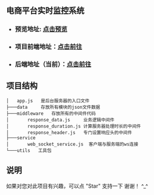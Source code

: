 ## 电商平台实时监控系统

- ### 预览地址: [点击预览](http://visual.sakuramk.cn/#/home)

- ### 项目前端地址：[点击前往](https://github.com/HackerMac/visualization_real_time_monitoring_system_front-)

- ### 后端地址（当前）：[点击前往](https://github.com/HackerMac/visualization_real_time_monitoring_system_backend)



## 项目结构

```
│   app.js   是后台服务器的入口文件
├───data     存放所有模块的json文件数据
├───middleware   存放所有的中间件代码
│       response_data.js     业务逻辑中间件
│       response_duration.js 计算服务器处理时长的中间件
│       response_header.js   专门设置响应头的中间件
├───service	
│       web_socket_service.js  客户端与服务端的ws连接
└───utils	工具包  
```



## 说明

如果对您对此项目有兴趣，可以点 "Star" 支持一下 谢谢！ ^_^